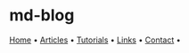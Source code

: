 # md-blog

<!-- {nav-bar} -->
[Home](./index.html) •
[Articles](./index.html) •
[Tutorials](https://www.google.com) •
[Links](https://www.google.com) •
[Contact](https://www.google.com) •
<!-- {/nav-bar} -->
